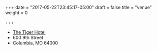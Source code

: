 +++
date = "2017-05-22T23:45:17-05:00"
draft = false
title = "venue"
weight = 0

+++

- [The Tiger Hotel](http://www.thetigerhotel.com/)
- 600 9th Street
- Columbia, MO 64000
